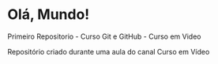 # Olá, Mundo!
 Primeiro Repositorio - Curso Git e GitHub - Curso em Video

Repositório criado durante uma aula do canal Curso em Vídeo
